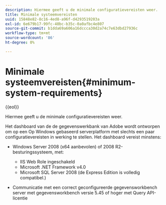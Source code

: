 ```yaml
---
description: Hiermee geeft u de minimale configuratievereisten weer.
title: Minimale systeemvereisten
uuid: 15848e82-8c16-4ed8-a96f-d4293519203a
exl-id: 6e679b17-99fc-40bc-b35c-0a0afbc4e807
source-git-commit: b1dda69a606a16dccca30d2a74c7e63dbd27936c
workflow-type: tm+mt
source-wordcount: '86'
ht-degree: 0%

---
```


# Minimale systeemvereisten{#minimum-system-requirements}

{{eol}}

Hiermee geeft u de minimale configuratievereisten weer.

Het dashboard van de de gegevenswerkbank van Adobe wordt ontworpen om op een Op Windows gebaseerd serverplatform met slechts een paar configuratievereisten in werking te stellen. Het dashboard vereist minstens:

* Windows Server 2008 (x64 aanbevolen) of 2008 R2-besturingssysteem, met:

   * IIS Web Role ingeschakeld
   * Microsoft .NET Framework v4.0
   * Microsoft SQL Server 2008 (de Express Edition is volledig compatibel.)

* Communicatie met een correct geconfigureerde gegevensworkbench server met gegevensworkbench versie 5.45 of hoger met Query API-licentie
